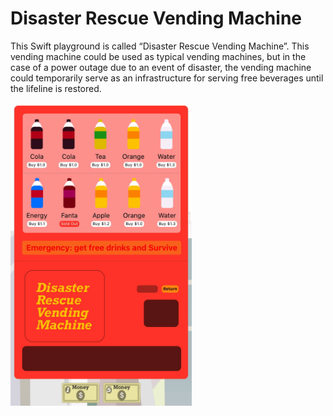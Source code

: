 # Disaster Rescue Vending Machine

This Swift playground is called “Disaster Rescue Vending Machine”. This vending machine could be used as typical vending machines, but in the case of a power outage due to an event of disaster, the vending machine could temporarily serve as an infrastructure for serving free beverages until the lifeline is restored. 

<img src="gif.gif" width="290"  />

